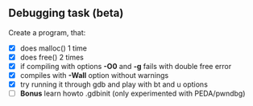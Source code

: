 ## Debugging task (beta)
Create a program, that:
- [x] does malloc() 1 time
- [x] does free() 2 times
- [x] if compiling with options **-O0** and **-g** fails with double free error
- [x] compiles with **-Wall** option without warnings
- [x] try running it through gdb and play with bt and u options
- [ ] **Bonus** learn howto .gdbinit (only experimented with PEDA/pwndbg)
